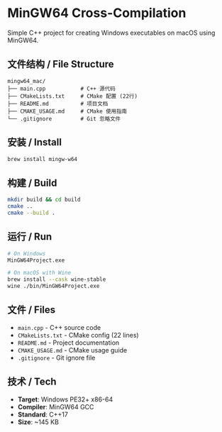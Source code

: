 # MinGW64 Cross-Compilation

Simple C++ project for creating Windows executables on macOS using MinGW64.

## 文件结构 / File Structure

```
mingw64_mac/
├── main.cpp           # C++ 源代码
├── CMakeLists.txt     # CMake 配置 (22行)
├── README.md          # 项目文档
├── CMAKE_USAGE.md     # CMake 使用指南
└── .gitignore         # Git 忽略文件
```

## 安装 / Install

```bash
brew install mingw-w64
```

## 构建 / Build

```bash
mkdir build && cd build
cmake ..
cmake --build .
```

## 运行 / Run

```bash
# On Windows
MinGW64Project.exe

# On macOS with Wine
brew install --cask wine-stable
wine ./bin/MinGW64Project.exe
```

## 文件 / Files

- `main.cpp` - C++ source code
- `CMakeLists.txt` - CMake config (22 lines)
- `README.md` - Project documentation
- `CMAKE_USAGE.md` - CMake usage guide
- `.gitignore` - Git ignore file

## 技术 / Tech

- **Target**: Windows PE32+ x86-64
- **Compiler**: MinGW64 GCC
- **Standard**: C++17
- **Size**: ~145 KB
